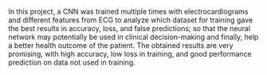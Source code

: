 In this project, a CNN was trained multiple times with electrocardiograms and different features from ECG to analyze which dataset for training gave the best results in accuracy, loss, and false predictions; so that the neural network may potentially be used in clinical decision-making and finally, help a better health outcome of the patient. The obtained results are very promising, with high accuracy, low loss in training, and good performance prediction on data not used in training.
